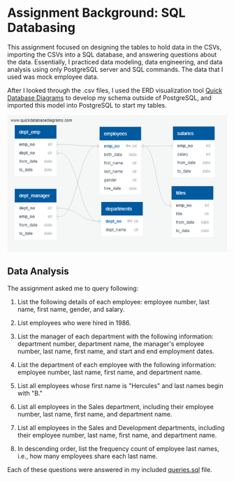 # Assignment Background: SQL Databasing

This assignment focused on designing the tables to hold data in the CSVs, importing the CSVs into a SQL database, and answering questions about the data. Essentially, I practiced data modeling, data engineering, and data analysis using only PostgreSQL server and SQL commands. The data that I used was mock employee data.

After I looked through the .csv files, I used the ERD visualization tool [Quick Database Diagrams](http://www.quickdatabasediagrams.com) to develop my schema outside of PostgreSQL, and imported this model into PostgreSQL to start my tables.

![jofschema](JOFschema.png)

## Data Analysis

The assignment asked me to query following:

1. List the following details of each employee: employee number, last name, first name, gender, and salary.

2. List employees who were hired in 1986.

3. List the manager of each department with the following information: department number, department name, the manager's employee number, last name, first name, and start and end employment dates.

4. List the department of each employee with the following information: employee number, last name, first name, and department name.

5. List all employees whose first name is "Hercules" and last names begin with "B."

6. List all employees in the Sales department, including their employee number, last name, first name, and department name.

7. List all employees in the Sales and Development departments, including their employee number, last name, first name, and department name.

8. In descending order, list the frequency count of employee last names, i.e., how many employees share each last name.

Each of these questions were answered in my included [queries.sql](queries.sql) file.